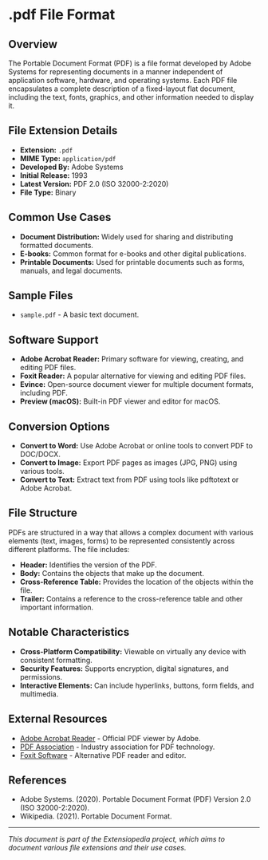 # .pdf File Format

## Overview

The Portable Document Format (PDF) is a file format developed by Adobe Systems for representing documents in a manner independent of application software, hardware, and operating systems. Each PDF file encapsulates a complete description of a fixed-layout flat document, including the text, fonts, graphics, and other information needed to display it.

## File Extension Details

- **Extension:** `.pdf`
- **MIME Type:** `application/pdf`
- **Developed By:** Adobe Systems
- **Initial Release:** 1993
- **Latest Version:** PDF 2.0 (ISO 32000-2:2020)
- **File Type:** Binary

## Common Use Cases

- **Document Distribution:** Widely used for sharing and distributing formatted documents.
- **E-books:** Common format for e-books and other digital publications.
- **Printable Documents:** Used for printable documents such as forms, manuals, and legal documents.

## Sample Files

- `sample.pdf` - A basic text document.

## Software Support

- **Adobe Acrobat Reader:** Primary software for viewing, creating, and editing PDF files.
- **Foxit Reader:** A popular alternative for viewing and editing PDF files.
- **Evince:** Open-source document viewer for multiple document formats, including PDF.
- **Preview (macOS):** Built-in PDF viewer and editor for macOS.

## Conversion Options

- **Convert to Word:** Use Adobe Acrobat or online tools to convert PDF to DOC/DOCX.
- **Convert to Image:** Export PDF pages as images (JPG, PNG) using various tools.
- **Convert to Text:** Extract text from PDF using tools like pdftotext or Adobe Acrobat.

## File Structure

PDFs are structured in a way that allows a complex document with various elements (text, images, forms) to be represented consistently across different platforms. The file includes:
- **Header:** Identifies the version of the PDF.
- **Body:** Contains the objects that make up the document.
- **Cross-Reference Table:** Provides the location of the objects within the file.
- **Trailer:** Contains a reference to the cross-reference table and other important information.

## Notable Characteristics

- **Cross-Platform Compatibility:** Viewable on virtually any device with consistent formatting.
- **Security Features:** Supports encryption, digital signatures, and permissions.
- **Interactive Elements:** Can include hyperlinks, buttons, form fields, and multimedia.

## External Resources

- [Adobe Acrobat Reader](https://get.adobe.com/reader/) - Official PDF viewer by Adobe.
- [PDF Association](https://www.pdfa.org/) - Industry association for PDF technology.
- [Foxit Software](https://www.foxitsoftware.com/pdf-reader/) - Alternative PDF reader and editor.

## References

- Adobe Systems. (2020). Portable Document Format (PDF) Version 2.0 (ISO 32000-2:2020).
- Wikipedia. (2021). Portable Document Format.

---

*This document is part of the Extensiopedia project, which aims to document various file extensions and their use cases.*
